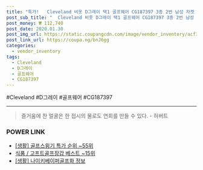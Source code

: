 ```yaml
--- 
title: "특가!   Cleveland 비옷 D그레이 택1 골프웨어 CG187397 3종 2번 남성 자켓 우의 골프 7..." 
post_sub_title: "  Cleveland 비옷 D그레이 택1 골프웨어 CG187397 3종 2번 남성 자켓 우의 골프 715 방수 방풍" 
post_money: ₩ 112,740 
post_date: 2020.01.30 
post_img_url: https://static.coupangcdn.com/image/vendor_inventory/acf3/998bab28484f7ecf4f2f2d6091a59b9397adaab40648b39e091cadd6b92b.jpg 
post_link_url: https://coupa.ng/bnJ6gg 
categories: 
  - vendor_inventory 
tags: 
  - Cleveland 
  - D그레이 
  - 골프웨어 
  - CG187397 
--- 
```

  #Cleveland #D그레이 #골프웨어 #CG187397 
<hr> 

> 즐거움에 찬 얼굴은 한 접시의 물로도 연회를 만들 수 있다. - 허버트 


### POWER LINK

* <a href="https://blog.naver.com/sakai111/221784107712" target="_blank"> [생활] 골프스윙기 특가 순위 ~55위</a>
* <a href="https://blog.naver.com/santokki14/221776450446" target="_blank">식품 / 고프트골프장갑 베스트 ~15위</a>
* <a href="https://blog.naver.com/sakai111/221759183489" target="_blank"> [생활] 나이키베이퍼골프화 정보 </a>
